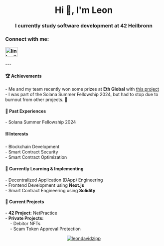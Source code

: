 <h1 align="center">Hi 👋, I'm Leon</h1>
<h3 align="center">I currently study software development at 42 Heilbronn</h3>
<h3 align="left">Connect with me: <p height=20><a href="https://linkedin.com/in/leon-david-zipp-b3840621a" target="blank"><img align="center" src="https://raw.githubusercontent.com/rahuldkjain/github-profile-readme-generator/master/src/images/icons/Social/linked-in-alt.svg" alt="linkedin.com/in/leon-david-zipp-b3840621a" height="30" width="40" /></a></p></h3>
---
<h4 align="left">🏆 Achievements</h4>
<p align="left">
  - Me and my team recently won some prizes at <strong>Eth Global</strong> with <a href="https://ethglobal.com/showcase/petitionvault-pppkx">this project</a><br>
  - I was part of the Solana Summer Fellowship 2024, but had to stop due to burnout from other projects. 🫠
</p>

<h4 align="left">🫠 Past Experiences</h4>
<p align="left">
  - Solana Summer Fellowship 2024
</p>

<h4 align="left">⛓️ Interests</h4>
<p align="left">
  - Blockchain Development<br>
  - Smart Contract Security<br>
  - Smart Contract Optimization
</p>

<h4 align="left">🌱 Currently Learning & Implementing</h4>
<p align="left">
  - Decentralized Application (DApp) Engineering<br>
  - Frontend Development using <strong>Next.js</strong><br>
  - Smart Contract Engineering using <strong>Solidity</strong>
</p>

<h4 align="left">🏅 Current Projects</h4>
<p align="left">
  - <strong>42 Project:</strong> NetPractice<br>
  - <strong>Private Projects:</strong><br>
    &nbsp;&nbsp;&nbsp;&nbsp;- Debitor NFTs<br>
    &nbsp;&nbsp;&nbsp;&nbsp;- Scam Token Approval Protection
</p>

<p align="center"> <a href="https://github.com/ryo-ma/github-profile-trophy"><img src="https://github-profile-trophy.vercel.app/?username=leondavidzipp" alt="leondavidzipp" /></a> </p>


